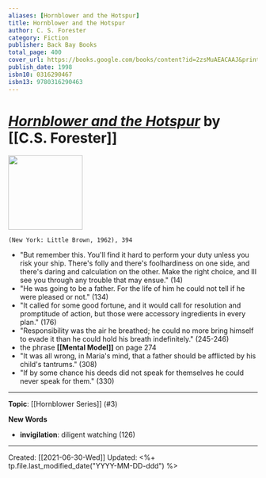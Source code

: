 ```yaml
---
aliases: [Hornblower and the Hotspur]
title: Hornblower and the Hotspur
author: C. S. Forester
category: Fiction
publisher: Back Bay Books
total_page: 400
cover_url: https://books.google.com/books/content?id=2zsMuAEACAAJ&printsec=frontcover&img=1&zoom=1&source=gbs_api
publish_date: 1998
isbn10: 0316290467
isbn13: 9780316290463
---
```

# [*Hornblower and the Hotspur*](https://www.littlebrown.com/titles/c-s-forester/hornblower-and-the-hotspur/9780316290463/) by [[C.S. Forester]]

<img src="https://www.littlebrown.com/wp-content/uploads/2017/06/9780316290463.jpg?fit=447%2C675" width="150px">

`(New York: Little Brown, 1962), 394`


- "But remember this. You'll find it hard to perform your duty unless you risk your ship. There's folly and there's foolhardiness on one side, and there's daring and calculation on the other. Make the right choice, and Ill see you through any trouble that may ensue." (14)
- "He was going to be a father. For the life of him he could not tell if he were pleased or not." (134)
- "It called for some good fortune, and it would call for resolution and promptitude of action, but those were accessory ingredients in every plan." (176)
- "Responsibility was the air he breathed; he could no more bring himself to evade it than he could hold his breath indefinitely." (245-246)
- the phrase **[[Mental Model]]** on page 274
- "It was all wrong, in Maria's mind, that a father should be afflicted by his child's tantrums." (308)
- "If by some chance his deeds did not speak for themselves he could never speak for them." (330)

--- 
**Topic**: [[Hornblower Series]] (#3)

**New Words**

- **invigilation**: diligent watching (126)

---
Created: [[2021-06-30-Wed]]
Updated: <%+ tp.file.last_modified_date("YYYY-MM-DD-ddd") %>
